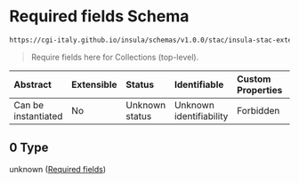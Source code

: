 # Required fields Schema

```txt
https://cgi-italy.github.io/insula/schemas/v1.0.0/stac/insula-stac-extension.schema.json#/oneOf/0/anyOf/0/allOf/0
```



> Require fields here for Collections (top-level).

| Abstract            | Extensible | Status         | Identifiable            | Custom Properties | Additional Properties | Access Restrictions | Defined In                                                                                                   |
| :------------------ | :--------- | :------------- | :---------------------- | :---------------- | :-------------------- | :------------------ | :----------------------------------------------------------------------------------------------------------- |
| Can be instantiated | No         | Unknown status | Unknown identifiability | Forbidden         | Allowed               | none                | [insula-stac-extension.schema.json\*](schemas/stac/insula-stac-extension.schema.json) |

## 0 Type

unknown ([Required fields](insula-stac-extension-oneof-basic-collection-properties-anyof-0-allof-required-fields.md))

